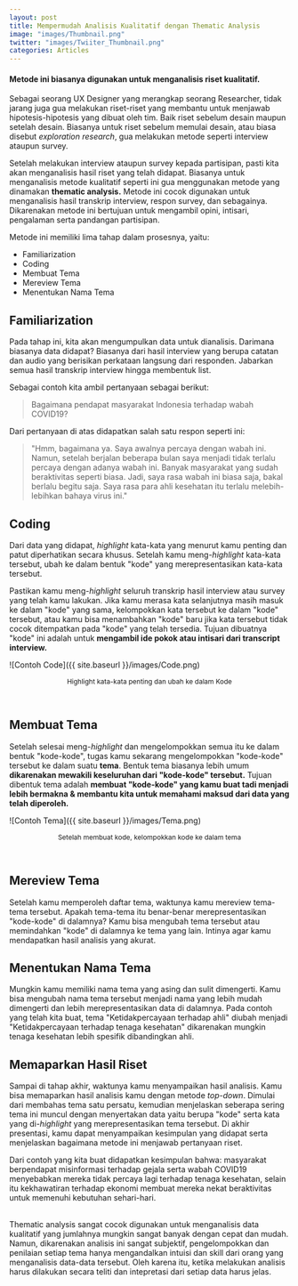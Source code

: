 ```yaml
---
layout: post
title: Mempermudah Analisis Kualitatif dengan Thematic Analysis
image: "images/Thumbnail.png"
twitter: "images/Twiiter_Thumbnail.png"
categories: Articles
---
```


#### Metode ini biasanya digunakan untuk menganalisis riset kualitatif.

Sebagai seorang UX Designer yang merangkap seorang Researcher, tidak jarang juga gua melakukan riset-riset yang membantu untuk menjawab hipotesis-hipotesis yang dibuat oleh tim. Baik riset sebelum desain maupun setelah desain. Biasanya untuk riset sebelum memulai desain, atau biasa disebut *exploration research*, gua melakukan metode seperti interview ataupun survey.  

Setelah melakukan interview ataupun survey kepada partisipan, pasti kita akan menganalisis hasil riset yang telah didapat. Biasanya untuk menganalisis metode kualitatif seperti ini gua menggunakan metode yang dinamakan **thematic analysis.** Metode ini cocok digunakan untuk menganalisis hasil transkrip interview, respon survey, dan sebagainya. Dikarenakan metode ini bertujuan untuk mengambil opini, intisari, pengalaman serta pandangan partisipan.  

Metode ini memiliki lima tahap dalam prosesnya, yaitu:
* Familiarization
* Coding
* Membuat Tema
* Mereview Tema
* Menentukan Nama Tema

## Familiarization
Pada tahap ini, kita akan mengumpulkan data untuk dianalisis. Darimana biasanya data didapat? Biasanya dari hasil interview yang berupa catatan dan audio yang berisikan perkataan langsung dari responden. Jabarkan semua hasil transkrip interview hingga membentuk list.  

Sebagai contoh kita ambil pertanyaan sebagai berikut:
> Bagaimana pendapat masyarakat Indonesia terhadap wabah COVID19?

Dari pertanyaan di atas didapatkan salah satu respon seperti ini:
> "Hmm, bagaimana ya. Saya awalnya percaya dengan wabah ini. Namun, setelah berjalan beberapa bulan saya menjadi tidak terlalu percaya dengan adanya wabah ini. Banyak masyarakat yang sudah beraktivitas seperti biasa. Jadi, saya rasa wabah ini biasa saja, bakal berlalu begitu saja. Saya rasa para ahli kesehatan itu terlalu melebih-lebihkan bahaya virus ini."

## Coding
Dari data yang didapat, *highlight* kata-kata yang menurut kamu penting dan patut diperhatikan secara khusus. Setelah kamu meng-*highlight* kata-kata tersebut, ubah ke dalam bentuk "kode" yang merepresentasikan kata-kata tersebut.  

Pastikan kamu meng-*highlight* seluruh transkrip hasil interview atau survey yang telah kamu lakukan. Jika kamu merasa kata selanjutnya masih masuk ke dalam "kode" yang sama, kelompokkan kata tersebut ke dalam "kode" tersebut, atau kamu bisa menambahkan "kode" baru jika kata tersebut tidak cocok ditempatkan pada "kode" yang telah tersedia. Tujuan dibuatnya "kode" ini adalah untuk **mengambil ide pokok atau intisari dari transcript interview.** 

![Contoh Code]({{ site.baseurl }}/images/Code.png)

<p style="text-align: center;font-size: 12px;">Highlight kata-kata penting dan ubah ke dalam Kode</p>
<br />

## Membuat Tema
Setelah selesai meng-*highlight* dan mengelompokkan semua itu ke dalam bentuk "kode-kode", tugas kamu sekarang mengelompokkan "kode-kode" tersebut ke dalam suatu **tema**. Bentuk tema biasanya lebih umum **dikarenakan mewakili keseluruhan dari "kode-kode" tersebut.** Tujuan dibentuk tema adalah **membuat "kode-kode" yang kamu buat tadi menjadi lebih bermakna & membantu kita untuk memahami maksud dari data yang telah diperoleh.**  

![Contoh Tema]({{ site.baseurl }}/images/Tema.png)

<p style="text-align: center;font-size: 12px;">Setelah membuat kode, kelompokkan kode ke dalam tema</p>
<br />

## Mereview Tema
Setelah kamu memperoleh daftar tema, waktunya kamu mereview tema-tema tersebut. Apakah tema-tema itu benar-benar merepresentasikan "kode-kode" di dalamnya? Kamu bisa mengubah tema tersebut atau memindahkan "kode" di dalamnya ke tema yang lain. Intinya agar kamu mendapatkan hasil analisis yang akurat.  

## Menentukan Nama Tema
Mungkin kamu memiliki nama tema yang asing dan sulit dimengerti. Kamu bisa mengubah nama tema tersebut menjadi nama yang lebih mudah dimengerti dan lebih merepresentasikan data di dalamnya. Pada contoh yang telah kita buat, tema "Ketidakpercayaan terhadap ahli" diubah menjadi "Ketidakpercayaan terhadap tenaga kesehatan" dikarenakan mungkin tenaga kesehatan lebih spesifik dibandingkan ahli.  

## Memaparkan Hasil Riset
Sampai di tahap akhir, waktunya kamu menyampaikan hasil analisis. Kamu bisa memaparkan hasil analisis kamu dengan metode *top-down*. Dimulai dari membahas tema satu persatu, kemudian menjelaskan seberapa sering tema ini muncul dengan menyertakan data yaitu berupa "kode" serta kata yang di-*highlight* yang merepresentasikan tema tersebut. Di akhir presentasi, kamu dapat menyampaikan kesimpulan yang didapat serta menjelaskan bagaimana metode ini menjawab pertanyaan riset.  

Dari contoh yang kita buat didapatkan kesimpulan bahwa: masyarakat berpendapat misinformasi terhadap gejala serta wabah COVID19 menyebabkan mereka tidak percaya lagi terhadap tenaga kesehatan, selain itu kekhawatiran terhadap ekonomi membuat mereka nekat beraktivitas untuk memenuhi kebutuhan sehari-hari.


\
Thematic analysis sangat cocok digunakan untuk menganalisis data kualitatif yang jumlahnya mungkin sangat banyak dengan cepat dan mudah. Namun, dikarenakan analisis ini sangat subjektif, pengelompokkan dan penilaian setiap tema hanya mengandalkan intuisi dan skill dari orang yang menganalisis data-data tersebut. Oleh karena itu, ketika melakukan analisis harus dilakukan secara teliti dan intepretasi dari setiap data harus jelas.

